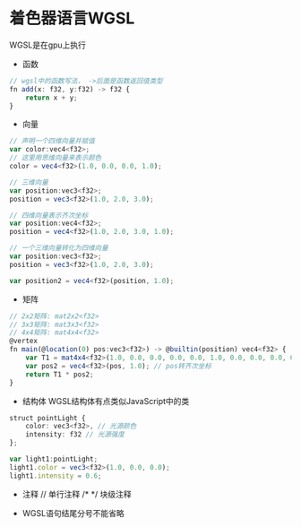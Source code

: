 # 着色器语言WGSL
WGSL是在gpu上执行

 - 函数
```ts
// wgsl中的函数写法， ->后面是函数返回值类型
fn add(x: f32, y:f32) -> f32 {
    return x + y;
}
```
 - 向量
```ts
// 声明一个四维向量并赋值
var color:vec4<f32>;
// 这里用思维向量来表示颜色
color = vec4<f32>(1.0, 0.0, 0.0, 1.0);
```

```ts
// 三维向量
var position:vec3<f32>;
position = vec3<f32>(1.0, 2.0, 3.0);

// 四维向量表示齐次坐标
var position:vec4<f32>;
position = vec4<f32>(1.0, 2.0, 3.0, 1.0);

// 一个三维向量转化为四维向量
var position:vec3<f32>;
position = vec3<f32>(1.0, 2.0, 3.0);

var position2 = vec4<f32>(position, 1.0);
```

 - 矩阵
 ```ts
 // 2x2矩阵: mat2x2<f32>
 // 3x3矩阵: mat3x3<f32>
 // 4x4矩阵: mat4x4<f32>
 @vertex
 fn main(@location(0) pos:vec3<f32>) -> @builtin(position) vec4<f32> {
     var T1 = mat4x4<f32>(1.0, 0.0, 0.0, 0.0, 0.0, 1.0, 0.0, 0.0, 0.0, 0.0, 1.0, 0.0, 0.2, 0.1, 0.0, 1.0);
     var pos2 = vec4<f32>(pos, 1.0); // pos转齐次坐标
     return T1 * pos2;
 }
 ```

 - 结构体
WGSL结构体有点类似JavaScript中的类
```ts
struct pointLight {
    color: vec3<f32>, // 光源颜色
    intensity: f32 // 光源强度
};

var light1:pointLight;
light1.color = vec3<f32>(1.0, 0.0, 0.0);
light1.intensity = 0.6;
```

 - 注释
 // 单行注释
 /* */ 块级注释

 - WGSL语句结尾分号不能省略

